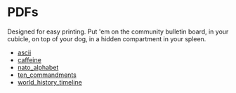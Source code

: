 <!---
make sure you're editing the template, doofus
--->

# PDFs

Designed for easy printing. Put 'em on the community bulletin board, in your cubicle, on top of your dog, in a hidden compartment in your spleen.

- <a href="/pdfs/ascii.pdf">ascii</a><br>
- <a href="/pdfs/caffeine.pdf">caffeine</a><br>
- <a href="/pdfs/nato_alphabet_print_version.pdf">nato_alphabet</a><br>
- <a href="/pdfs/ten_commandments.pdf">ten_commandments</a><br>
- <a href="/pdfs/world_history_timeline.pdf">world_history_timeline</a><br>
